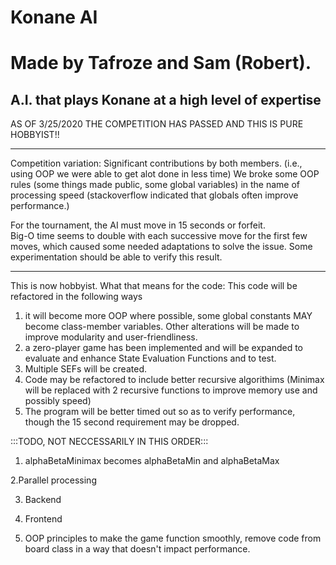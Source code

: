 # Konane AI 
# Made by Tafroze and Sam (Robert).
A.I. that plays Konane at a high level of expertise
--------------------------------------------------------------------------------
AS OF 3/25/2020 THE COMPETITION HAS PASSED AND THIS IS PURE HOBBYIST!!
__________________________________________________________________________________________________________________________________
Competition variation:
Significant contributions by both members.
(i.e., using OOP we were able to get alot done in less time)
We broke some OOP rules (some things made public, some global variables) in the name of processing speed (stackoverflow indicated that globals often improve performance.)

For the tournament, the AI must move in 15 seconds or forfeit.  
Big-O time seems to double with each successive move for the first few moves, which caused some needed adaptations to solve the issue.
Some experimentation should be able to verify this result.
__________________________________________________________________________________________________________________________________
This is now hobbyist.
What that means for the code:
This code will be refactored in the following ways
1. it will become more OOP where possible, 
some global constants MAY become class-member variables.  Other alterations will be made to improve modularity and user-friendliness.
2. a zero-player game has been implemented and will be expanded to evaluate and enhance State Evaluation Functions and to test.
3. Multiple SEFs will be created.
4. Code may be refactored to include better recursive algorithims (Minimax will be replaced with 2 recursive functions to improve memory use and possibly speed)
5. The program will be better timed out so as to verify performance, though the 15 second requirement may be dropped.

:::TODO, NOT NECCESSARILY IN THIS ORDER:::
1. alphaBetaMinimax becomes alphaBetaMin and alphaBetaMax

2.Parallel processing

3. Backend

4. Frontend

5. OOP principles to make the game function smoothly, remove code from board class in a way that doesn't impact performance.
